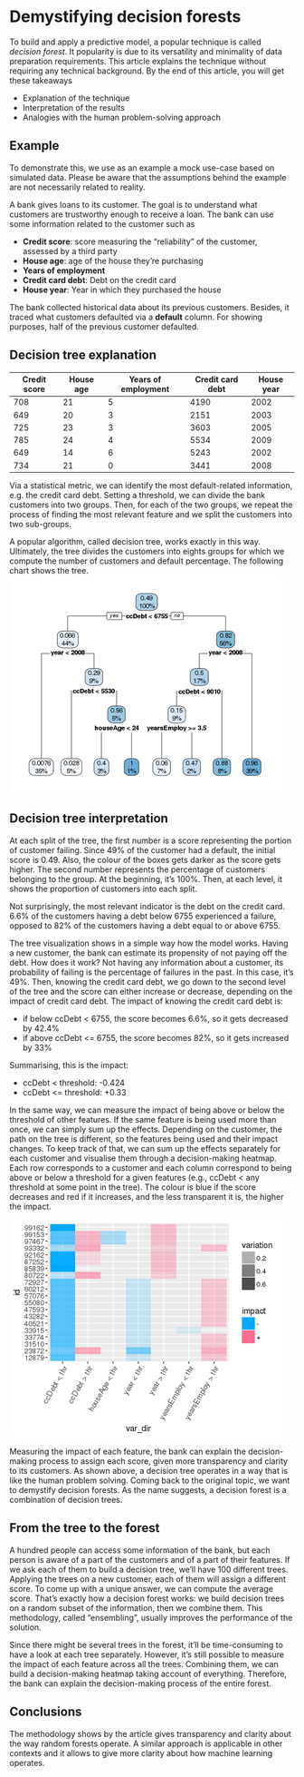 # Demystifying decision forests

To build and apply a predictive model, a popular technique is called *decision forest*. It popularity is due to its versatility and minimality of data preparation requirements.
This article explains the technique without requiring any technical background. By the end of this article, you will get these takeaways
-	Explanation of the technique
-	Interpretation of the results
-	Analogies with the human problem-solving approach

## Example

To demonstrate this, we use as an example a mock use-case based on simulated data. Please be aware that the assumptions behind the example are not necessarily related to reality.

A bank gives loans to its customer. The goal is to understand what customers are trustworthy enough to receive a loan. The bank can use some information related to the customer such as 
-	**Credit score**: score measuring the “reliability” of the customer, assessed by a third party
-	**House age**: age of the house they’re purchasing
-	**Years of employment**
-	**Credit card debt**: Debt on the credit card
-	**House year**: Year in which they purchased the house

The bank collected historical data about its previous customers. Besides, it traced what customers defaulted via a **default** column. For showing purposes, half of the previous customer defaulted.

## Decision tree explanation

| Credit score | House age | Years of employment | Credit card debt | House year|
|---|---|---|---|---|
708|21|5|4190|2002|0|
649|20|3|2151|2003|0|
725|23|3|3603|2005|0|
785|24|4|5534|2009|0|
649|14|6|5243|2002|0|
734|21|0|3441|2008|0|

Via a statistical metric, we can identify the most default-related information, e.g. the credit card debt. Setting a threshold, we can divide the bank customers into two groups. Then, for each of the two groups, we repeat the process of finding the most relevant feature and we split the customers into two sub-groups. 

A popular algorithm, called decision tree, works exactly in this way. Ultimately, the tree divides the customers into eights groups for which we compute the number of customers and default percentage.
The following chart shows the tree.
 ![tree](https://github.com/micheleusuelli/micheleusuelli.github.io/blob/master/articles-html/forest/tree.png)

## Decision tree interpretation

At each split of the tree, the first number is a score representing the portion of customer failing. Since 49% of the customer had a default, the initial score is 0.49. Also, the colour of the boxes gets darker as the score gets higher. The second number represents the percentage of customers belonging to the group. At the beginning, it’s 100%. Then, at each level, it shows the proportion of customers into each split. 

Not surprisingly, the most relevant indicator is the debt on the credit card. 6.6% of the customers having a debt below 6755 experienced a failure, opposed to 82% of the customers having a debt equal to or above 6755.

The tree visualization shows in a simple way how the model works. Having a new customer, the bank can estimate its propensity of not paying off the debt. How does it work? Not having any information about a customer, its probability of failing is the percentage of failures in the past. In this case, it’s 49%. Then, knowing the credit card debt, we go down to the second level of the tree and the score can either increase or decrease, depending on the impact of credit card debt. The impact of knowing the credit card debt is:
-	if below ccDebt < 6755, the score becomes 6.6%, so it gets decreased by 42.4%
-	if above ccDebt <= 6755, the score becomes 82%, so it gets increased by 33%

Summarising, this is the impact:
-	ccDebt < threshold: -0.424
-	ccDebt <= threshold: +0.33

In the same way, we can measure the impact of being above or below the threshold of other features. If the same feature is being used more than once, we can simply sum up the effects. Depending on the customer, the path on the tree is different, so the features being used and their impact changes. To keep track of that, we can sum up the effects separately for each customer and visualise them through a decision-making heatmap. Each row corresponds to a customer and each column correspond to being above or below a threshold for a given features (e.g., ccDebt < any threshold at some point in the tree). The colour is blue if the score decreases and red if it increases, and the less transparent it is, the higher the impact.

 ![ heatmap](https://github.com/micheleusuelli/micheleusuelli.github.io/blob/master/articles-html/forest/heatmap.png)


Measuring the impact of each feature, the bank can explain the decision-making process to assign each score, given more transparency and clarity to its customers.
As shown above, a decision tree operates in a way that is like the human problem solving. Coming back to the original topic, we want to demystify decision forests. As the name suggests, a decision forest is a combination of decision trees.

## From the tree to the forest

A hundred people can access some information of the bank, but each person is aware of a part of the customers and of a part of their features. If we ask each of them to build a decision tree, we’ll have 100 different trees. Applying the trees on a new customer, each of them will assign a different score. To come up with a unique answer, we can compute the average score. That’s exactly how a decision forest works: we build decision trees on a random subset of the information, then we combine them. This methodology, called “ensembling”, usually improves the performance of the solution.

Since there might be several trees in the forest, it’ll be time-consuming to have a look at each tree separately. However, it’s still possible to measure the impact of each feature across all the trees. Combining them, we can build a decision-making heatmap taking account of everything. Therefore, the bank can explain the decision-making process of the entire forest.

## Conclusions

The methodology shows by the article gives transparency and clarity about the way random forests operate. A similar approach is applicable in other contexts and it allows to give more clarity about how machine learning operates.


